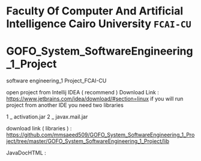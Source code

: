 # Faculty Of Computer And Artificial Intelligence Cairo University `FCAI-CU`

# GOFO_System_SoftwareEngineering_1_Project

software engineering_1 Project_FCAI-CU

open project from Intellij IDEA ( recommend ) Download Link : https://www.jetbrains.com/idea/download/#section=linux if you will run project 
from another IDE you need two libraries

1 _ activation.jar 2 _ javax.mail.jar

download link ( libraries ) : https://github.com/mmsaeed509/GOFO_System_SoftwareEngineering_1_Project/tree/master/GOFO_System_SoftwareEngineering_1_Project/lib

JavaDocHTML : 
